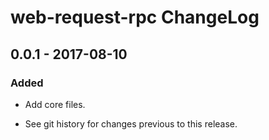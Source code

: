 # web-request-rpc ChangeLog

## 0.0.1 - 2017-08-10

### Added
- Add core files.

- See git history for changes previous to this release.
